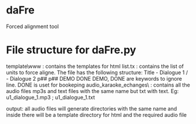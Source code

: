 # daFre
Forced alignment tool

# File structure for daFre.py

template\www            : contains the templates for html
list.tx                 : contains the list of units to force aligne. The file has the following structure:
                          Title - Dialogue 1 / - Dialogue 2 p## p##  DEMO DONE
                          DEMO, DONE are keywords to ignore line. DONE is uset for bookeping
audio_karaoke_echanges\ : contains all the audio files mp3s and text files with the same name but txt with text.
                          Eg: u1_dialogue_1.mp3 ; u1_dialogue_1.txt

output: all audio files will generate directories with the same name and inside there will be a template directory for html and the 
        required audio file

